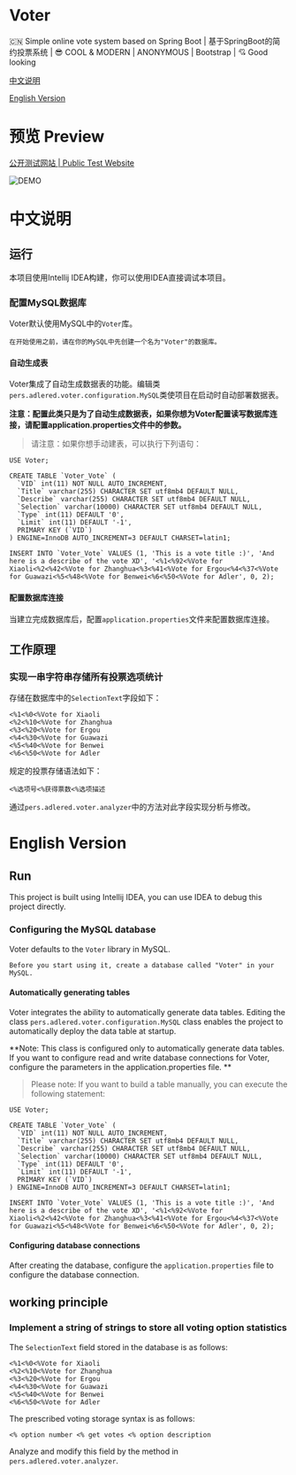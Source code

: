 # Voter
:cn: Simple online vote system based on Spring Boot | 基于SpringBoot的简约投票系统 | :sunglasses: COOL & MODERN | ANONYMOUS | Bootstrap | :cupid: Good looking


[中文说明](#中文说明)

[English Version](#english-version)

# 预览 Preview

[公开测试网站 | Public Test Website](https://voter.stackoverflow.wiki/)

![DEMO](/images/Demo-Full.gif)

# 中文说明

## 运行

本项目使用Intellij IDEA构建，你可以使用IDEA直接调试本项目。

### 配置MySQL数据库

Voter默认使用MySQL中的`Voter`库。

```$xslt
在开始使用之前，请在你的MySQL中先创建一个名为"Voter"的数据库。
```

#### 自动生成表

Voter集成了自动生成数据表的功能。编辑类`pers.adlered.voter.configuration.MySQL`类使项目在启动时自动部署数据表。

**注意：配置此类只是为了自动生成数据表，如果你想为Voter配置读写数据库连接，请配置application.properties文件中的参数。**

> 请注意：如果你想手动建表，可以执行下列语句：

```$xslt
USE Voter;

CREATE TABLE `Voter_Vote` (
  `VID` int(11) NOT NULL AUTO_INCREMENT,
  `Title` varchar(255) CHARACTER SET utf8mb4 DEFAULT NULL,
  `Describe` varchar(255) CHARACTER SET utf8mb4 DEFAULT NULL,
  `Selection` varchar(10000) CHARACTER SET utf8mb4 DEFAULT NULL,
  `Type` int(11) DEFAULT '0',
  `Limit` int(11) DEFAULT '-1',
  PRIMARY KEY (`VID`)
) ENGINE=InnoDB AUTO_INCREMENT=3 DEFAULT CHARSET=latin1;

INSERT INTO `Voter_Vote` VALUES (1, 'This is a vote title :)', 'And here is a describe of the vote XD', '<%1<%92<%Vote for Xiaoli<%2<%42<%Vote for Zhanghua<%3<%41<%Vote for Ergou<%4<%37<%Vote for Guawazi<%5<%48<%Vote for Benwei<%6<%50<%Vote for Adler', 0, 2);
```

#### 配置数据库连接

当建立完成数据库后，配置`application.properties`文件来配置数据库连接。

## 工作原理

### 实现一串字符串存储所有投票选项统计

存储在数据库中的`SelectionText`字段如下：

```$xslt
<%1<%0<%Vote for Xiaoli
<%2<%10<%Vote for Zhanghua
<%3<%20<%Vote for Ergou
<%4<%30<%Vote for Guawazi
<%5<%40<%Vote for Benwei
<%6<%50<%Vote for Adler
```

规定的投票存储语法如下：

```$xslt
<%选项号<%获得票数<%选项描述
```

通过`pers.adlered.voter.analyzer`中的方法对此字段实现分析与修改。

# English Version

## Run

This project is built using Intellij IDEA, you can use IDEA to debug this project directly.

### Configuring the MySQL database

Voter defaults to the `Voter` library in MySQL.

```$xslt
Before you start using it, create a database called "Voter" in your MySQL.
```

#### Automatically generating tables

Voter integrates the ability to automatically generate data tables. Editing the class `pers.adlered.voter.configuration.MySQL` class enables the project to automatically deploy the data table at startup.

**Note: This class is configured only to automatically generate data tables. If you want to configure read and write database connections for Voter, configure the parameters in the application.properties file. **

> Please note: If you want to build a table manually, you can execute the following statement:

```$xslt
USE Voter;

CREATE TABLE `Voter_Vote` (
  `VID` int(11) NOT NULL AUTO_INCREMENT,
  `Title` varchar(255) CHARACTER SET utf8mb4 DEFAULT NULL,
  `Describe` varchar(255) CHARACTER SET utf8mb4 DEFAULT NULL,
  `Selection` varchar(10000) CHARACTER SET utf8mb4 DEFAULT NULL,
  `Type` int(11) DEFAULT '0',
  `Limit` int(11) DEFAULT '-1',
  PRIMARY KEY (`VID`)
) ENGINE=InnoDB AUTO_INCREMENT=3 DEFAULT CHARSET=latin1;

INSERT INTO `Voter_Vote` VALUES (1, 'This is a vote title :)', 'And here is a describe of the vote XD', '<%1<%92<%Vote for Xiaoli<%2<%42<%Vote for Zhanghua<%3<%41<%Vote for Ergou<%4<%37<%Vote for Guawazi<%5<%48<%Vote for Benwei<%6<%50<%Vote for Adler', 0, 2);
```

#### Configuring database connections

After creating the database, configure the `application.properties` file to configure the database connection.

## working principle

### Implement a string of strings to store all voting option statistics

The `SelectionText` field stored in the database is as follows:

```$xslt
<%1<%0<%Vote for Xiaoli
<%2<%10<%Vote for Zhanghua
<%3<%20<%Vote for Ergou
<%4<%30<%Vote for Guawazi
<%5<%40<%Vote for Benwei
<%6<%50<%Vote for Adler
```

The prescribed voting storage syntax is as follows:

```$xslt
<% option number <% get votes <% option description
```

Analyze and modify this field by the method in `pers.adlered.voter.analyzer`.
